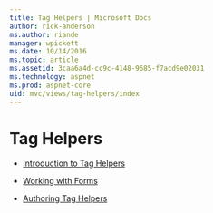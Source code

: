 ```yaml
---
title: Tag Helpers | Microsoft Docs
author: rick-anderson
ms.author: riande
manager: wpickett
ms.date: 10/14/2016
ms.topic: article
ms.assetid: 3caa6a4d-cc9c-4148-9685-f7acd9e02031
ms.technology: aspnet
ms.prod: aspnet-core
uid: mvc/views/tag-helpers/index
---
```

# Tag Helpers

<a name=tag-helpers-index></a>

* [Introduction to Tag Helpers](intro.md)

* [Working with Forms](../working-with-forms.md)

* [Authoring Tag Helpers](authoring.md)
